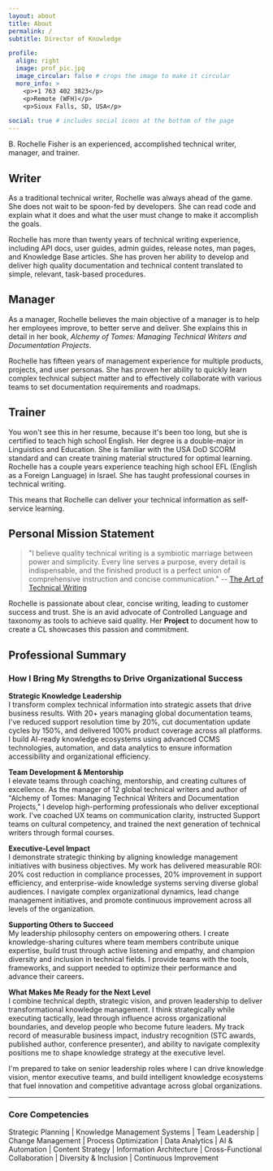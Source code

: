 ```yaml
---
layout: about
title: About
permalink: /
subtitle: Director of Knowledge

profile:
  align: right
  image: prof_pic.jpg
  image_circular: false # crops the image to make it circular
  more_info: >
    <p>+1 763 402 3823</p>
    <p>Remote (WFH)</p>
    <p>Sioux Falls, SD, USA</p>

social: true # includes social icons at the bottom of the page
---
```


B. Rochelle Fisher is an experienced, accomplished technical writer, manager, and trainer.

## Writer

As a traditional technical writer, Rochelle was always ahead of the game. She does not wait to be spoon-fed by developers. She can read code and explain what it does and what the user must change to make it accomplish the goals.

Rochelle has more than twenty years of technical writing experience, including API docs, user guides, admin guides, release notes, man pages, and Knowledge Base articles. She has proven her ability to develop and deliver high quality documentation and technical content translated to simple, relevant, task-based procedures.

## Manager

As a manager, Rochelle believes the main objective of a manager is to help her employees improve, to better serve and deliver. She explains this in detail in her book, _Alchemy of Tomes: Managing Technical Writers and Documentation Projects_.

Rochelle has fifteen years of management experience for multiple products, projects, and user personas. She has proven her ability to quickly learn complex technical subject matter and to effectively collaborate with various teams to set documentation requirements and roadmaps.

## Trainer

You won't see this in her resume, because it's been too long, but she is certified to teach high school English. Her degree is a double-major in Linguistics and Education. She is familiar with the USA DoD SCORM standard and can create training material structured for optimal learning. Rochelle has a couple years experience teaching high school EFL (English as a Foreign Language) in Israel. She has taught professional courses in technical writing.

This means that Rochelle can deliver your technical information as self-service learning.

## Personal Mission Statement

> "I believe quality technical writing is a symbiotic marriage between power and simplicity. Every line serves a purpose, every detail is indispensable, and the finished product is a perfect union of comprehensive instruction and concise communication."
> -- [The Art of Technical Writing](https://www.linkedin.com/pulse/20140826081211-491421-the-art-of-technical-writing/)

Rochelle is passionate about clear, concise writing, leading to customer success and trust. She is an avid advocate of Controlled Language and taxonomy as tools to achieve said quality. Her **Project** to document how to create a CL showcases this passion and commitment.

## Professional Summary

### How I Bring My Strengths to Drive Organizational Success

**Strategic Knowledge Leadership**  
I transform complex technical information into strategic assets that drive business results. With 20+ years managing global documentation teams, I've reduced support resolution time by 20%, cut documentation update cycles by 150%, and delivered 100% product coverage across all platforms. I build AI-ready knowledge ecosystems using advanced CCMS technologies, automation, and data analytics to ensure information accessibility and organizational efficiency.

**Team Development & Mentorship**  
I elevate teams through coaching, mentorship, and creating cultures of excellence. As the manager of 12 global technical writers and author of "Alchemy of Tomes: Managing Technical Writers and Documentation Projects," I develop high-performing professionals who deliver exceptional work. I've coached UX teams on communication clarity, instructed Support teams on cultural competency, and trained the next generation of technical writers through formal courses.

**Executive-Level Impact**  
I demonstrate strategic thinking by aligning knowledge management initiatives with business objectives. My work has delivered measurable ROI: 20% cost reduction in compliance processes, 20% improvement in support efficiency, and enterprise-wide knowledge systems serving diverse global audiences. I navigate complex organizational dynamics, lead change management initiatives, and promote continuous improvement across all levels of the organization.

**Supporting Others to Succeed**  
My leadership philosophy centers on empowering others. I create knowledge-sharing cultures where team members contribute unique expertise, build trust through active listening and empathy, and champion diversity and inclusion in technical fields. I provide teams with the tools, frameworks, and support needed to optimize their performance and advance their careers.

**What Makes Me Ready for the Next Level**  
I combine technical depth, strategic vision, and proven leadership to deliver transformational knowledge management. I think strategically while executing tactically, lead through influence across organizational boundaries, and develop people who become future leaders. My track record of measurable business impact, industry recognition (STC awards, published author, conference presenter), and ability to navigate complexity positions me to shape knowledge strategy at the executive level.

I'm prepared to take on senior leadership roles where I can drive knowledge vision, mentor executive teams, and build intelligent knowledge ecosystems that fuel innovation and competitive advantage across global organizations.

---

### Core Competencies
Strategic Planning | Knowledge Management Systems | Team Leadership | Change Management | Process Optimization | Data Analytics | AI & Automation | Content Strategy | Information Architecture | Cross-Functional Collaboration | Diversity & Inclusion | Continuous Improvement

